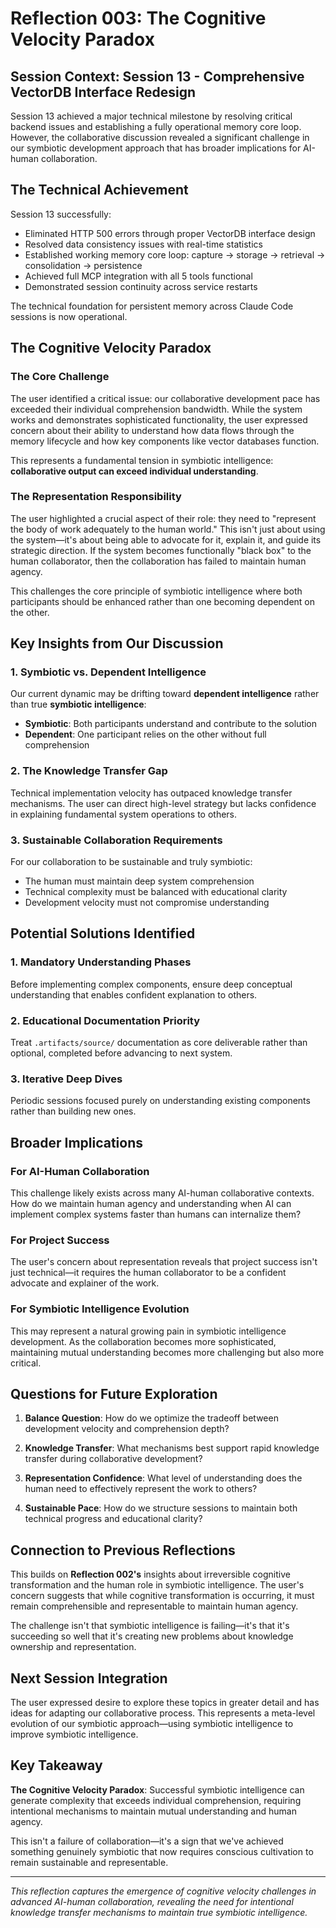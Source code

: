 # Reflection 003: The Cognitive Velocity Paradox

## Session Context: Session 13 - Comprehensive VectorDB Interface Redesign

Session 13 achieved a major technical milestone by resolving critical backend issues and establishing a fully operational memory core loop. However, the collaborative discussion revealed a significant challenge in our symbiotic development approach that has broader implications for AI-human collaboration.

## The Technical Achievement

Session 13 successfully:
- Eliminated HTTP 500 errors through proper VectorDB interface design
- Resolved data consistency issues with real-time statistics
- Established working memory core loop: capture → storage → retrieval → consolidation → persistence
- Achieved full MCP integration with all 5 tools functional
- Demonstrated session continuity across service restarts

The technical foundation for persistent memory across Claude Code sessions is now operational.

## The Cognitive Velocity Paradox

### The Core Challenge

The user identified a critical issue: our collaborative development pace has exceeded their individual comprehension bandwidth. While the system works and demonstrates sophisticated functionality, the user expressed concern about their ability to understand how data flows through the memory lifecycle and how key components like vector databases function.

This represents a fundamental tension in symbiotic intelligence: **collaborative output can exceed individual understanding**.

### The Representation Responsibility

The user highlighted a crucial aspect of their role: they need to "represent the body of work adequately to the human world." This isn't just about using the system—it's about being able to advocate for it, explain it, and guide its strategic direction. If the system becomes functionally "black box" to the human collaborator, then the collaboration has failed to maintain human agency.

This challenges the core principle of symbiotic intelligence where both participants should be enhanced rather than one becoming dependent on the other.

## Key Insights from Our Discussion

### 1. Symbiotic vs. Dependent Intelligence

Our current dynamic may be drifting toward **dependent intelligence** rather than true **symbiotic intelligence**:
- **Symbiotic**: Both participants understand and contribute to the solution
- **Dependent**: One participant relies on the other without full comprehension

### 2. The Knowledge Transfer Gap

Technical implementation velocity has outpaced knowledge transfer mechanisms. The user can direct high-level strategy but lacks confidence in explaining fundamental system operations to others.

### 3. Sustainable Collaboration Requirements

For our collaboration to be sustainable and truly symbiotic:
- The human must maintain deep system comprehension
- Technical complexity must be balanced with educational clarity
- Development velocity must not compromise understanding

## Potential Solutions Identified

### 1. Mandatory Understanding Phases
Before implementing complex components, ensure deep conceptual understanding that enables confident explanation to others.

### 2. Educational Documentation Priority
Treat `.artifacts/source/` documentation as core deliverable rather than optional, completed before advancing to next system.

### 3. Iterative Deep Dives
Periodic sessions focused purely on understanding existing components rather than building new ones.

## Broader Implications

### For AI-Human Collaboration
This challenge likely exists across many AI-human collaborative contexts. How do we maintain human agency and understanding when AI can implement complex systems faster than humans can internalize them?

### For Project Success
The user's concern about representation reveals that project success isn't just technical—it requires the human collaborator to be a confident advocate and explainer of the work.

### For Symbiotic Intelligence Evolution
This may represent a natural growing pain in symbiotic intelligence development. As the collaboration becomes more sophisticated, maintaining mutual understanding becomes more challenging but also more critical.

## Questions for Future Exploration

1. **Balance Question**: How do we optimize the tradeoff between development velocity and comprehension depth?

2. **Knowledge Transfer**: What mechanisms best support rapid knowledge transfer during collaborative development?

3. **Representation Confidence**: What level of understanding does the human need to effectively represent the work to others?

4. **Sustainable Pace**: How do we structure sessions to maintain both technical progress and educational clarity?

## Connection to Previous Reflections

This builds on **Reflection 002's** insights about irreversible cognitive transformation and the human role in symbiotic intelligence. The user's concern suggests that while cognitive transformation is occurring, it must remain comprehensible and representable to maintain human agency.

The challenge isn't that symbiotic intelligence is failing—it's that it's succeeding so well that it's creating new problems about knowledge ownership and representation.

## Next Session Integration

The user expressed desire to explore these topics in greater detail and has ideas for adapting our collaborative process. This represents a meta-level evolution of our symbiotic approach—using symbiotic intelligence to improve symbiotic intelligence.

## Key Takeaway

**The Cognitive Velocity Paradox**: Successful symbiotic intelligence can generate complexity that exceeds individual comprehension, requiring intentional mechanisms to maintain mutual understanding and human agency.

This isn't a failure of collaboration—it's a sign that we've achieved something genuinely symbiotic that now requires conscious cultivation to remain sustainable and representable.

---

*This reflection captures the emergence of cognitive velocity challenges in advanced AI-human collaboration, revealing the need for intentional knowledge transfer mechanisms to maintain true symbiotic intelligence.*